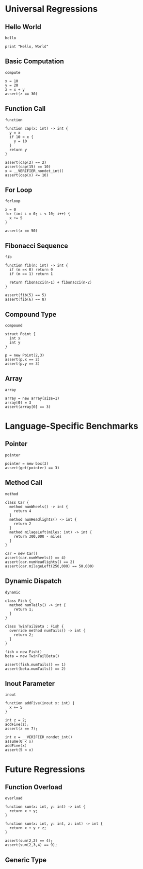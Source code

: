 
# Universal Regressions

## Hello World

`hello`

```
print "Hello, World"
```

## Basic Computation

`compute`

```
x = 10
y = 20
z = x + y
assert(z == 30)
```

## Function Call

`function`

```
function cap(x: int) -> int {
  y = x
  if 10 < x {
    y = 10
  }
  return y
}

assert(cap(2) == 2)
assert(cap(15) == 10)
x = __VERIFIER_nondet_int()
assert(cap(x) <= 10)
```

## For Loop

`forloop`

```
x = 0
for (int i = 0; i < 10; i++) {
  x += 5
}

assert(x == 50)
```

## Fibonacci Sequence

`fib`

```
function fib(n: int) -> int {
  if (n =< 0) return 0
  if (n == 1) return 1

  return fibonacci(n-1) + fibonacci(n-2)
}

assert(fib(5) == 5)
assert(fib(6) == 8)
```

## Compound Type

`compound`

```
struct Point {
  int x
  int y
}

p = new Point(2,3)
assert(p.x == 2)
assert(p.y == 3)
```

## Array

`array`

```
array = new array(size=1)
array[0] = 3
assert(array[0] == 3)
```

# Language-Specific Benchmarks

## Pointer

`pointer`

```
pointer = new box(3)
assert(get(pointer) == 3)
```

## Method Call

`method`

```
class Car {
  method numWheels() -> int {
    return 4
  }
  method numHeadlights() -> int {
    return 2
  }
  method milageLeft(miles: int) -> int {
    return 300,000 - miles
  }
}

car = new Car()
assert(car.numWheels() == 4)
assert(car.numHeadlights() == 2)
assert(car.milageLeft(250,000) == 50,000)

```

## Dynamic Dispatch

`dynamic`

```
class Fish {
  method numTails() -> int {
    return 1;
  }
}

class TwinTailBeta : Fish {
  override method numTails() -> int {
    return 2;
  }
}

fish = new Fish()
beta = new TwinTailBeta()

assert(fish.numTails() == 1)
assert(beta.numTails() == 2)
```

## Inout Parameter

`inout`

```
function addFive(inout x: int) {
  x += 5
}

int z = 2;
addFive(z);
assert(z == 7);

int x = __VERIFIER_nondet_int()
assume(0 < x)
addFive(x)
assert(5 < x)
```

# Future Regressions

## Function Overload

`overload`

```
function sum(x: int, y: int) -> int {
  return x + y;
}

function sum(x: int, y: int, z: int) -> int {
  return x + y + z;
}

assert(sum(2,2) == 4);
assert(sum(2,3,4) == 9);
```

## Generic Type
